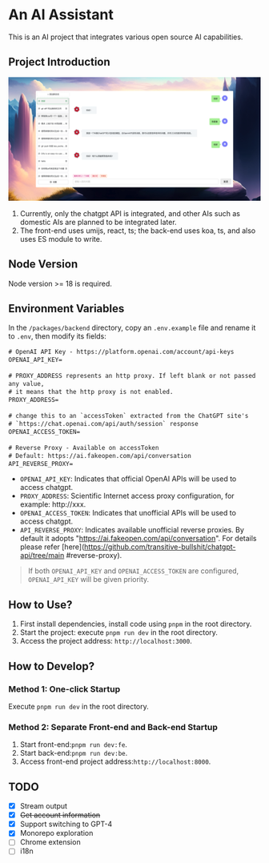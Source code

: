 # An AI Assistant

This is an AI project that integrates various open source AI capabilities.

## Project Introduction

![Screenshot](Screenshots/jietu2.png)

1. Currently, only the chatgpt API is integrated, and other AIs such as domestic AIs are planned to be integrated later.
2. The front-end uses umijs, react, ts; the back-end uses koa, ts, and also uses ES module to write.

## Node Version

Node version >= 18 is required.

## Environment Variables

In the `/packages/backend` directory, copy an `.env.example` file and rename it to `.env`, then modify its fields:

```
# OpenAI API Key - https://platform.openai.com/account/api-keys
OPENAI_API_KEY=

# PROXY_ADDRESS represents an http proxy. If left blank or not passed any value,
# it means that the http proxy is not enabled.
PROXY_ADDRESS=

# change this to an `accessToken` extracted from the ChatGPT site's
# `https://chat.openai.com/api/auth/session` response
OPENAI_ACCESS_TOKEN=

# Reverse Proxy - Available on accessToken
# Default: https://ai.fakeopen.com/api/conversation
API_REVERSE_PROXY=
```

- `OPENAI_API_KEY`: Indicates that official OpenAI APIs will be used to access chatgpt.
- `PROXY_ADDRESS`: Scientific Internet access proxy configuration, for example: http://xxx.
- `OPENAI_ACCESS_TOKEN`: Indicates that unofficial APIs will be used to access chatgpt.
- `API_REVERSE_PROXY`: Indicates available unofficial reverse proxies. By default it adopts "https://ai.fakeopen.com/api/conversation". For details please refer [here](https://github.com/transitive-bullshit/chatgpt-api/tree/main #reverse-proxy).

> If both `OPENAI_API_KEY` and `OPENAI_ACCESS_TOKEN` are configured, `OPENAI_API_KEY` will be given priority.

## How to Use?

1. First install dependencies, install code using `pnpm` in the root directory.
2. Start the project: execute `pnpm run dev` in the root directory.
3. Access the project address: `http://localhost:3000`.

## How to Develop?

### Method 1: One-click Startup

Execute `pnpm run dev` in the root directory.

### Method 2: Separate Front-end and Back-end Startup

1. Start front-end:`pnpm run dev:fe`.
2. Start back-end:`pnpm run dev:be`.
3. Access front-end project address:`http://localhost:8000`.

## TODO

- [x] Stream output
- [x] ~~Get account information~~
- [x] Support switching to GPT-4
- [x] Monorepo exploration
- [ ] Chrome extension
- [ ] i18n

